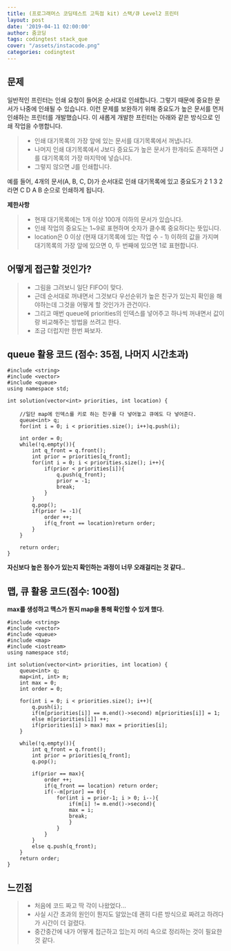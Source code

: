 ```yaml
---
title: (프로그래머스 코딩테스트 고득점 kit) 스택/큐 Level2 프린터
layout: post
date: '2019-04-11 02:00:00'
author: 줌코딩
tags: codingtest stack_que
cover: "/assets/instacode.png"
categories: codingtest
---
```


## 문제

일반적인 프린터는 인쇄 요청이 들어온 순서대로 인쇄합니다. 그렇기 때문에 중요한 문서가 나중에 인쇄될 수 있습니다. 이런 문제를 보완하기 위해 중요도가 높은 문서를 먼저 인쇄하는 프린터를 개발했습니다. 이 새롭게 개발한 프린터는 아래와 같은 방식으로 인쇄 작업을 수행합니다.

 >* 인쇄 대기목록의 가장 앞에 있는 문서를 대기목록에서 꺼냅니다.
 >* 나머지 인쇄 대기목록에서 J보다 중요도가 높은 문서가 한개라도 존재하면 J를 대기목록의 가장 마지막에 넣습니다.
 >* 그렇지 않으면 J를 인쇄합니다.
 
 예를 들어, 4개의 문서(A, B, C, D)가 순서대로 인쇄 대기목록에 있고 중요도가 2 1 3 2 라면 C D A B 순으로 인쇄하게 됩니다.
 
**제한사항**

>* 현재 대기목록에는 1개 이상 100개 이하의 문서가 있습니다.
>* 인쇄 작업의 중요도는 1~9로 표현하며 숫자가 클수록 중요하다는 뜻입니다.
>* location은 0 이상 (현재 대기목록에 있는 작업 수 - 1) 이하의 값을 가지며 대기목록의 가장 앞에 있으면 0, 두 번째에 있으면 1로 표현합니다.

## 어떻게 접근할 것인가?

>* 그림을 그려보니 일단 FIFO이 맞다.
>* 근데 순서대로 꺼내면서 그것보다 우선순위가 높은 친구가 있는지 확인을 해야하는데 그것을 어떻게 할 것인가가 관건이다.
>* 그리고 매번 queue에 priorities의 인덱스를 넣어주고 하나씩 꺼내면서 값이랑 비교해주는 방법을 쓰려고 한다. 
>* 조금 더럽지만 한번 짜보자.

## queue 활용 코드 (점수: 35점, 나머지 시간초과)

    #include <string>
    #include <vector>
    #include <queue>
    using namespace std;

    int solution(vector<int> priorities, int location) {

        //일단 map에 인덱스를 키로 하는 친구를 다 넣어놓고 큐에도 다 넣어준다.
        queue<int> q;
        for(int i = 0; i < priorities.size(); i++)q.push(i);

        int order = 0;
        while(!q.empty()){
            int q_front = q.front();
            int prior = priorities[q_front];
            for(int i = 0; i < priorities.size(); i++){
                if(prior < priorities[i]){
                    q.push(q_front);
                    prior = -1;
                    break;
                }
            }
            q.pop();
            if(prior != -1){
                order ++;
                if(q_front == location)return order;
            }
        }

        return order;
    }

 **자신보다 높은 점수가 있는지 확인하는 과정이 너무 오래걸리는 것 같다..** 

## 맵, 큐 활용 코드(점수: 100점)

**max를 생성하고 맥스가 뭔지 map을 통해 확인할 수 있게 했다.**

    #include <string>
    #include <vector>
    #include <queue>
    #include <map>
    #include <iostream>
    using namespace std;

    int solution(vector<int> priorities, int location) {
        queue<int> q;
        map<int, int> m;
        int max = 0;
        int order = 0;

        for(int i = 0; i < priorities.size(); i++){
            q.push(i);
            if(m[priorities[i]] == m.end()->second) m[priorities[i]] = 1;
            else m[priorities[i]] ++;
            if(priorities[i] > max) max = priorities[i];
        }

        while(!q.empty()){
            int q_front = q.front();
            int prior = priorities[q_front];
            q.pop();

            if(prior == max){
                order ++;
                if(q_front == location) return order;
                if(--m[prior] == 0){
                    for(int i = prior-1; i > 0; i--){
                        if(m[i] != m.end()->second){
                        max = i;
                        break;
                        } 
                    }   
                }
            }
            else q.push(q_front);
        }
        return order;
    }


## 느낀점

>* 처음에 코드 짜고 딱 각이 나왔었다... 
>* 사실 시간 초과의 원인이 뭔지도 알았는데 괜히 다른 방식으로 짜려고 하려다가 시간이 더 걸렸다. 
>* 중간중간에 내가 어떻게 접근하고 있는지 머리 속으로 정리하는 것이 필요한 것 같다.
